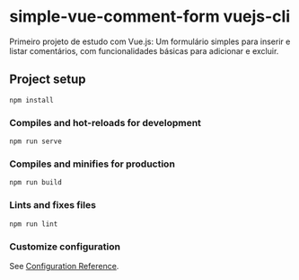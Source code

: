 # simple-vue-comment-form vuejs-cli

Primeiro projeto de estudo com Vue.js: Um formulário simples para inserir e listar comentários, com funcionalidades básicas para adicionar e excluir.

## Project setup
```
npm install
```

### Compiles and hot-reloads for development
```
npm run serve
```

### Compiles and minifies for production
```
npm run build
```

### Lints and fixes files
```
npm run lint
```

### Customize configuration
See [Configuration Reference](https://cli.vuejs.org/config/).
